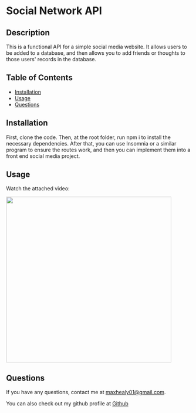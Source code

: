 # Social Network API

## Description

This is a functional API for a simple social media website. It allows users to be added to a database, and then allows you to add friends or thoughts to those users' records in the database.

## Table of Contents

- [Installation](#installation)<br>
- [Usage](#usage)<br>
- [Questions](#questions)

## Installation

First, clone the code. Then, at the root folder, run npm i to install the necessary dependencies. After that, you can use Insomnia or a similar program to ensure the routes work, and then you can implement them into a front end social media project.

## Usage

Watch the attached video:

<img src ='assets/images/a' height = 450px>

## Questions

If you have any questions, contact me at <maxhealy01@gmail.com>.

You can also check out my github profile at [Github](https://github.com/maxhealy01)
